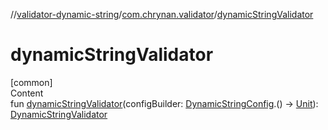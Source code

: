 //[validator-dynamic-string](../../index.md)/[com.chrynan.validator](index.md)/[dynamicStringValidator](dynamic-string-validator.md)



# dynamicStringValidator  
[common]  
Content  
fun [dynamicStringValidator](dynamic-string-validator.md)(configBuilder: [DynamicStringConfig](-dynamic-string-config/index.md).() -> [Unit](https://kotlinlang.org/api/latest/jvm/stdlib/kotlin/-unit/index.html)): [DynamicStringValidator](-dynamic-string-validator/index.md)  



